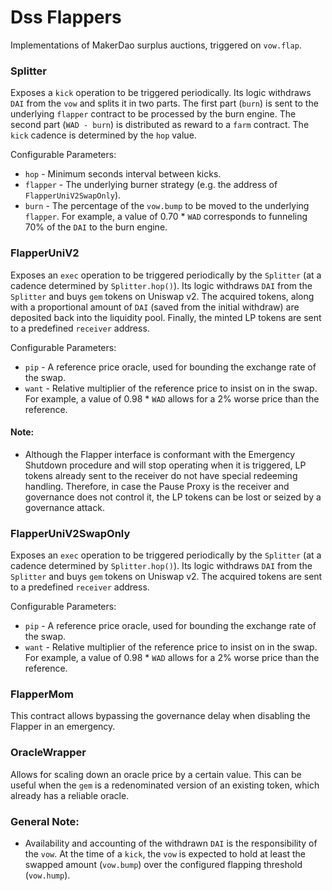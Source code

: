 # Dss Flappers

Implementations of MakerDao surplus auctions, triggered on `vow.flap`.

### Splitter

Exposes a `kick` operation to be triggered periodically. Its logic withdraws `DAI` from the `vow` and splits it in two parts. The first part (`burn`) is sent to the underlying `flapper` contract to be processed by the burn engine. The second part (`WAD - burn`) is distributed as reward to a `farm` contract. The `kick` cadence is determined by the `hop` value.

Configurable Parameters:
* `hop` - Minimum seconds interval between kicks.
* `flapper` - The underlying burner strategy (e.g. the address of `FlapperUniV2SwapOnly`).
* `burn` - The percentage of the `vow.bump` to be moved to the underlying `flapper`. For example, a value of 0.70 \* `WAD` corresponds to funneling 70% of the `DAI` to the burn engine.

### FlapperUniV2

Exposes an `exec` operation to be triggered periodically by the `Splitter` (at a cadence determined by `Splitter.hop()`). Its logic withdraws `DAI` from the `Splitter` and buys `gem` tokens on Uniswap v2. The acquired tokens, along with a proportional amount of `DAI` (saved from the initial withdraw) are deposited back into the liquidity pool. Finally, the minted LP tokens are sent to a predefined `receiver` address.

Configurable Parameters:
* `pip` - A reference price oracle, used for bounding the exchange rate of the swap.
* `want` - Relative multiplier of the reference price to insist on in the swap. For example, a value of 0.98 * `WAD` allows for a 2% worse price than the reference.

#### Note:

* Although the Flapper interface is conformant with the Emergency Shutdown procedure and will stop operating when it is triggered, LP tokens already sent to the receiver do not have special redeeming handling. Therefore, in case the Pause Proxy is the receiver and governance does not control it, the LP tokens can be lost or seized by a governance attack.

### FlapperUniV2SwapOnly

Exposes an `exec` operation to be triggered periodically by the `Splitter` (at a cadence determined by `Splitter.hop()`). Its logic withdraws `DAI` from the `Splitter` and buys `gem` tokens on Uniswap v2. The acquired tokens are sent to a predefined `receiver` address.

Configurable Parameters:
* `pip` - A reference price oracle, used for bounding the exchange rate of the swap.
* `want` - Relative multiplier of the reference price to insist on in the swap. For example, a value of 0.98 * `WAD` allows for a 2% worse price than the reference.

### FlapperMom

This contract allows bypassing the governance delay when disabling the Flapper in an emergency.

### OracleWrapper

Allows for scaling down an oracle price by a certain value. This can be useful when the `gem` is a redenominated version of an existing token, which already has a reliable oracle.

### General Note:

* Availability and accounting of the withdrawn `DAI` is the responsibility of the `vow`. At the time of a `kick`, the `vow` is expected to hold at least the swapped amount (`vow.bump`) over the configured flapping threshold (`vow.hump`).
